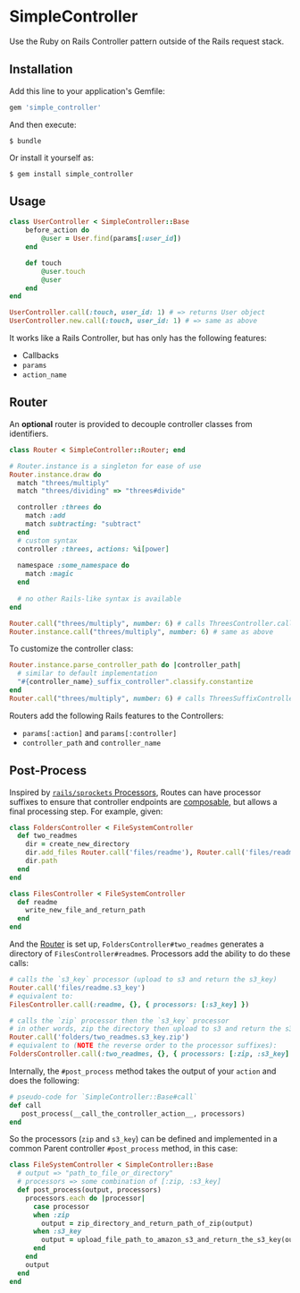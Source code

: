 # SimpleController

Use the Ruby on Rails Controller pattern outside of the Rails request stack.

## Installation

Add this line to your application's Gemfile:

```ruby
gem 'simple_controller'
```

And then execute:

    $ bundle

Or install it yourself as:

    $ gem install simple_controller

## Usage

```ruby
class UserController < SimpleController::Base
    before_action do
        @user = User.find(params[:user_id])
    end

    def touch
        @user.touch
        @user
    end
end

UserController.call(:touch, user_id: 1) # => returns User object
UserController.new.call(:touch, user_id: 1) # => same as above
```

It works like a Rails Controller, but has only has the following features:
- Callbacks
- `params`
- `action_name`

## Router
An **optional** router is provided to decouple controller classes from identifiers.

```ruby
class Router < SimpleController::Router; end

# Router.instance is a singleton for ease of use
Router.instance.draw do
  match "threes/multiply"
  match "threes/dividing" => "threes#divide"

  controller :threes do
    match :add
    match subtracting: "subtract"
  end
  # custom syntax
  controller :threes, actions: %i[power]
  
  namespace :some_namespace do
    match :magic
  end
  
  # no other Rails-like syntax is available
end

Router.call("threes/multiply", number: 6) # calls ThreesController.call(:multiply, number: 6)
Router.instance.call("threes/multiply", number: 6) # same as above
```

To customize the controller class:
```ruby
Router.instance.parse_controller_path do |controller_path|
  # similar to default implementation
  "#{controller_name}_suffix_controller".classify.constantize
end
Router.call("threes/multiply", number: 6) # calls ThreesSuffixController.call(:multiply, number: 6)
```

Routers add the following Rails features to the Controllers:
- `params[:action]` and `params[:controller]`
- `controller_path` and `controller_name`

## Post-Process
Inspired by [`rails/sprockets` Processors](https://github.com/rails/sprockets#using-processors), Routes can have processor suffixes to ensure that controller endpoints
are [composable](https://en.wikipedia.org/wiki/Function_composition_(computer_science)), but allows a final processing step. For example, given:

```ruby
class FoldersController < FileSystemController
  def two_readmes
    dir = create_new_directory
    dir.add_files Router.call('files/readme'), Router.call('files/readme')
    dir.path
  end
end

class FilesController < FileSystemController
  def readme
    write_new_file_and_return_path
  end
end
```

And the [Router](#router) is set up, `FoldersController#two_readmes` generates a directory of `FilesController#readme`s. Processors add the ability to do these calls:

```ruby
# calls the `s3_key` processor (upload to s3 and return the s3_key)
Router.call('files/readme.s3_key')
# equivalent to:
FilesController.call(:readme, {}, { processors: [:s3_key] }) 

# calls the `zip` processor then the `s3_key` processor
# in other words, zip the directory then upload to s3 and return the s3_key
Router.call('folders/two_readmes.s3_key.zip')
# equivalent to (NOTE the reverse order to the processor suffixes):
FoldersController.call(:two_readmes, {}, { processors: [:zip, :s3_key] })
```

Internally, the `#post_process` method takes the output of your `action` and does the following:
```ruby
# pseudo-code for `SimpleController::Base#call`
def call
   post_process(__call_the_controller_action__, processors)
end
```

So the processors (`zip` and `s3_key`) can be defined and implemented in a common Parent controller `#post_process` method, in this case:
```ruby
class FileSystemController < SimpleController::Base
  # output => "path_to_file_or_directory"
  # processors => some combination of [:zip, :s3_key]
  def post_process(output, processors)
    processors.each do |processor|
      case processor
      when :zip
        output = zip_directory_and_return_path_of_zip(output)
      when :s3_key
        output = upload_file_path_to_amazon_s3_and_return_the_s3_key(output)
      end
    end
    output
  end
end
```